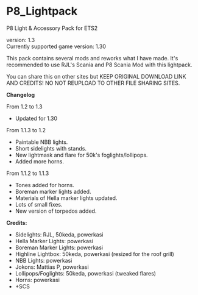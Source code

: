 # P8_Lightpack

P8 Light &amp; Accessory Pack for ETS2

version: 1.3<br/>
Currently supported game version: 1.30

This pack contains several mods and reworks what I have made. It's recommended to use RJL's Scania and P8 Scania Mod with this lightpack.

You can share this on other sites but KEEP ORIGINAL DOWNLOAD LINK AND CREDITS! NO NOT REUPLOAD TO OTHER FILE SHARING SITES.

<b>Changelog</b>

From 1.2 to 1.3

- Updated for 1.30

From 1.1.3 to 1.2

- Paintable NBB lights.
- Short sidelights with stands.
- New lightmask and flare for 50k's foglights/lollipops.
- Added more horns.

From 1.1.2 to 1.1.3

- Tones added for horns.
- Boreman marker lights added.
- Materials of Hella marker lights updated.
- Lots of small fixes.
- New version of torpedos added.


<b>Credits:</b>
- Sidelights: RJL, 50keda, powerkasi 
- Hella Marker Lights: powerkasi
- Boreman Marker Lights: powerkasi
- Highline Lightbox: 50keda, powerkasi (resized for the roof grill)
- NBB Lights: powerkasi
- Jokons: Mattias P, powerkasi
- Lollipops/Foglights: 50keda, powerkasi (tweaked flares)
- Horns: powerkasi
- +SCS
